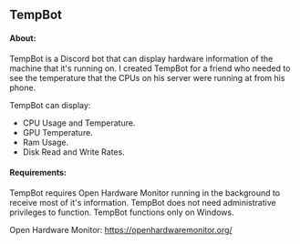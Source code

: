 ## TempBot

#### About:

TempBot is a Discord bot that can display hardware information of the machine
that it's running on. I created TempBot for a friend who needed to see the
temperature that the CPUs on his server were running at from his phone.

TempBot can display:
- CPU Usage and Temperature.
- GPU Temperature.
- Ram Usage.
- Disk Read and Write Rates.

#### Requirements:

TempBot requires Open Hardware Monitor running in the background to receive
most of it's information. TempBot does not need administrative privileges to
function. TempBot functions only on Windows.

Open Hardware Monitor:
https://openhardwaremonitor.org/
